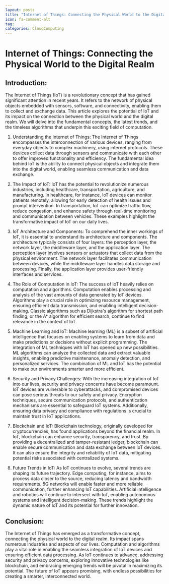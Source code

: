 ```yaml
---
layout: posts
title: "Internet of Things: Connecting the Physical World to the Digital Realm"
icon: fa-comment-alt
tag:      
categories: CloudComputing
---
```



# Internet of Things: Connecting the Physical World to the Digital Realm

## Introduction:
The Internet of Things (IoT) is a revolutionary concept that has gained significant attention in recent years. It refers to the network of physical objects embedded with sensors, software, and connectivity, enabling them to collect and exchange data. This article explores the potential of IoT and its impact on the connection between the physical world and the digital realm. We will delve into the fundamental concepts, the latest trends, and the timeless algorithms that underpin this exciting field of computation.

1. Understanding the Internet of Things:
The Internet of Things encompasses the interconnection of various devices, ranging from everyday objects to complex machinery, using internet protocols. These devices collect data through sensors and communicate with each other to offer improved functionality and efficiency. The fundamental idea behind IoT is the ability to connect physical objects and integrate them into the digital world, enabling seamless communication and data exchange.

2. The Impact of IoT:
IoT has the potential to revolutionize numerous industries, including healthcare, transportation, agriculture, and manufacturing. In healthcare, for instance, IoT devices can monitor patients remotely, allowing for early detection of health issues and prompt intervention. In transportation, IoT can optimize traffic flow, reduce congestion, and enhance safety through real-time monitoring and communication between vehicles. These examples highlight the transformative impact of IoT on our daily lives.

3. IoT Architecture and Components:
To comprehend the inner workings of IoT, it is essential to understand its architecture and components. The architecture typically consists of four layers: the perception layer, the network layer, the middleware layer, and the application layer. The perception layer involves sensors or actuators that collect data from the physical environment. The network layer facilitates communication between devices, while the middleware layer handles data storage and processing. Finally, the application layer provides user-friendly interfaces and services.

4. The Role of Computation in IoT:
The success of IoT heavily relies on computation and algorithms. Computation enables processing and analysis of the vast amounts of data generated by IoT devices. Algorithms play a crucial role in optimizing resource management, ensuring efficient data transmission, and enabling intelligent decision-making. Classic algorithms such as Dijkstra's algorithm for shortest path finding, or the A* algorithm for efficient search, continue to find relevance in the context of IoT.

5. Machine Learning and IoT:
Machine learning (ML) is a subset of artificial intelligence that focuses on enabling systems to learn from data and make predictions or decisions without explicit programming. The integration of ML techniques with IoT has opened up new possibilities. ML algorithms can analyze the collected data and extract valuable insights, enabling predictive maintenance, anomaly detection, and personalized services. The combination of ML and IoT has the potential to make our environments smarter and more efficient.

6. Security and Privacy Challenges:
With the increasing integration of IoT into our lives, security and privacy concerns have become paramount. IoT devices are vulnerable to cyberattacks, and compromised devices can pose serious threats to our safety and privacy. Encryption techniques, secure communication protocols, and authentication mechanisms are essential to safeguard IoT systems. Additionally, ensuring data privacy and compliance with regulations is crucial to maintain trust in IoT applications.

7. Blockchain and IoT:
Blockchain technology, originally developed for cryptocurrencies, has found applications beyond the financial realm. In IoT, blockchain can enhance security, transparency, and trust. By providing a decentralized and tamper-resistant ledger, blockchain can enable secure communication and data exchange between IoT devices. It can also ensure the integrity and reliability of IoT data, mitigating potential risks associated with centralized systems.

8. Future Trends in IoT:
As IoT continues to evolve, several trends are shaping its future trajectory. Edge computing, for instance, aims to process data closer to the source, reducing latency and bandwidth requirements. 5G networks will enable faster and more reliable communication, further enhancing IoT capabilities. Artificial intelligence and robotics will continue to intersect with IoT, enabling autonomous systems and intelligent decision-making. These trends highlight the dynamic nature of IoT and its potential for further innovation.

## Conclusion:
The Internet of Things has emerged as a transformative concept, connecting the physical world to the digital realm. Its impact spans numerous industries and aspects of our lives. Computation and algorithms play a vital role in enabling the seamless integration of IoT devices and ensuring efficient data processing. As IoT continues to advance, addressing security and privacy concerns, exploring innovative technologies like blockchain, and embracing emerging trends will be pivotal in maximizing its potential. The future of IoT appears promising, with endless possibilities for creating a smarter, interconnected world.